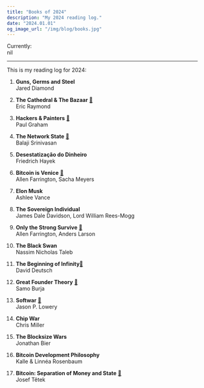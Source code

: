 ```yaml
---
title: "Books of 2024"
description: "My 2024 reading log."
date: "2024.01.01"
og_image_url: "/img/blog/books.jpg"
---
```


Currently:\
nil

----

This is my reading log for 2024:

1. **Guns, Germs and Steel**\
Jared Diamond

2. **The Cathedral & The Bazaar** [📄](/lib/essays/the-cathedral-the-bazaar.pdf)\
Eric Raymond

3. **Hackers & Painters** [📄](/lib/essays/hackers&painters.pdf)\
Paul Graham

4. **The Network State** [📄](/lib/geopolitics/the-network-state.pdf)\
Balaji Srinivasan

5. **Desestatização do Dinheiro**\
Friedrich Hayek

6. **Bitcoin is Venice** [📄](/lib/bitcoin/bitcoin-is-venice.pdf)\
Allen Farrington, Sacha Meyers

7. **Elon Musk**\
Ashlee Vance

8. **The Sovereign Individual**\
James Dale Davidson, Lord William Rees-Mogg

9. **Only the Strong Survive** [📄](/lib/economics/only-the-strong-survive-v0.2.pdf)\
Allen Farrington, Anders Larson

10. **The Black Swan**\
Nassim Nicholas Taleb

11. **The Beginning of Infinity**[📄](/lib/philosophy/the-beginning-of-infinity.pdf)\
David Deutsch

12. **Great Founder Theory** [📄](/lib/geopolitics/great-founder-theory.pdf)\
Samo Burja
13. **Softwar** [📄](/lib/bitcoin/softwar.pdf)\
Jason P. Lowery

14. **Chip War**\
Chris Miller

15. **The Blocksize Wars**\
Jonathan Bier

16. **Bitcoin Development Philosophy**\
Kalle & Linnéa Rosenbaum

17. **Bitcoin: Separation of Money and State** [📄](/lib/bitcoin/bitcoin-separation-money-state.pdf)\
Josef Tětek
